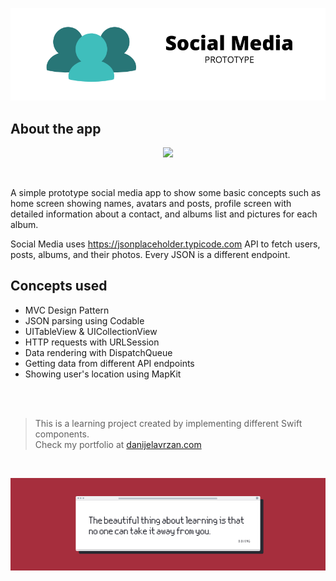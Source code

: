 ![Front Banner](Documentation/FrontBanner.png)

## About the app

<p align="center">
  <img src="Documentation/app-preview.gif">
</p>

</br>


A simple prototype social media app to show some basic concepts such as home screen showing names, avatars and posts, profile screen with detailed information about a contact, and albums list and pictures for each album. 

Social Media uses https://jsonplaceholder.typicode.com API to fetch users, posts, albums, and their photos.
Every JSON is a different endpoint.

## Concepts used

* MVC Design Pattern
* JSON parsing using Codable
* UITableView & UICollectionView
* HTTP requests with URLSession
* Data rendering with DispatchQueue
* Getting data from different API endpoints
* Showing user's location using MapKit


</br>
</br>

>This is a learning project created by implementing different Swift components.</br>
>Check my portfolio at [danijelavrzan.com](https://danijelavrzan.com)

</br>

![End Banner](Documentation/EndBanner.png)
